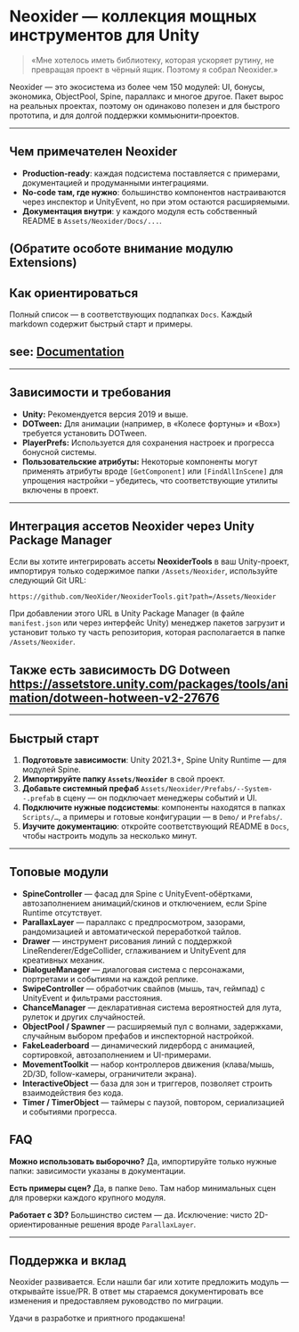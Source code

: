# Neoxider — коллекция мощных инструментов для Unity

> «Мне хотелось иметь библиотеку, которая ускоряет рутину, не превращая проект в чёрный ящик. Поэтому я собрал Neoxider.»

Neoxider — это экосистема из более чем 150 модулей: UI, бонусы, экономика, ObjectPool, Spine, параллакс и многое другое. Пакет вырос на реальных проектах, поэтому он одинаково полезен и для быстрого прототипа, и для долгой поддержки коммьюнити‑проектов.

---

## Чем примечателен Neoxider

- **Production-ready**: каждая подсистема поставляется с примерами, документацией и продуманными интеграциями.
- **No-code там, где нужно**: большинство компонентов настраиваются через инспектор и UnityEvent, но при этом остаются расширяемыми.
- **Документация внутри**: у каждого модуля есть собственный README в `Assets/Neoxider/Docs/...`.

(Обратите особоте внимание модулю Extensions)
---

## Как ориентироваться

Полный список — в соответствующих подпапках `Docs`. Каждый markdown содержит быстрый старт и примеры.

see: [Documentation](Assets/Neoxider/README.md)
---

---

## Зависимости и требования

- **Unity:** Рекомендуется версия 2019 и выше.
- **DOTween:** Для анимации (например, в «Колесе фортуны» и «Box») требуется установить DOTween.
- **PlayerPrefs:** Используется для сохранения настроек и прогресса бонусной системы.
- **Пользовательские атрибуты:** Некоторые компоненты могут применять атрибуты вроде `[GetComponent]` или `[FindAllInScene]` для упрощения настройки – убедитесь, что соответствующие утилиты включены в проект.

---

## Интеграция ассетов Neoxider через Unity Package Manager

Если вы хотите интегрировать ассеты **NeoxiderTools** в ваш Unity-проект, импортируя только содержимое папки `/Assets/Neoxider`, используйте следующий Git URL:

```
https://github.com/NeoXider/NeoxiderTools.git?path=/Assets/Neoxider
```

При добавлении этого URL в Unity Package Manager (в файле `manifest.json` или через интерфейс Unity) менеджер пакетов загрузит и установит только ту часть репозитория, которая располагается в папке `/Assets/Neoxider`.

Также есть зависимость DG Dotween https://assetstore.unity.com/packages/tools/animation/dotween-hotween-v2-27676
---

---

## Быстрый старт

1. **Подготовьте зависимости**: Unity 2021.3+, Spine Unity Runtime — для модулей Spine.
2. **Импортируйте папку `Assets/Neoxider`** в свой проект.
3. **Добавьте системный префаб** `Assets/Neoxider/Prefabs/--System--.prefab` в сцену — он подключает менеджеры событий и UI.
4. **Подключите нужные подсистемы**: компоненты находятся в папках `Scripts/…`, а примеры и готовые конфигурации — в `Demo/` и `Prefabs/`.
5. **Изучите документацию**: откройте соответствующий README в `Docs`, чтобы настроить модуль за несколько минут.

---

## Топовые модули

- **SpineController** — фасад для Spine с UnityEvent-обёртками, автозаполнением анимаций/скинов и отключением, если Spine Runtime отсутствует.
- **ParallaxLayer** — параллакс с предпросмотром, зазорами, рандомизацией и автоматической переработкой тайлов.
- **Drawer** — инструмент рисования линий с поддержкой LineRenderer/EdgeCollider, сглаживанием и UnityEvent для креативных механик.
- **DialogueManager** — диалоговая система с персонажами, портретами и событиями на каждой реплике.
- **SwipeController** — обработчик свайпов (мышь, тач, геймпад) с UnityEvent и фильтрами расстояния.
- **ChanceManager** — декларативная система вероятностей для лута, рулеток и других случайностей.
- **ObjectPool / Spawner** — расширяемый пул с волнами, задержками, случайным выбором префабов и инспекторной настройкой.
- **FakeLeaderboard** — динамический лидерборд с анимацией, сортировкой, автозаполнением и UI-примерами.
- **MovementToolkit** — набор контроллеров движения (клава/мышь, 2D/3D, follow-камеры, ограничители экрана).
- **InteractiveObject** — база для зон и триггеров, позволяет строить взаимодействия без кода.
- **Timer / TimerObject** — таймеры с паузой, повтором, сериализацией и событиями прогресса.

## FAQ

**Можно использовать выборочно?** Да, импортируйте только нужные папки: зависимости указаны в документации.

**Есть примеры сцен?** Да, в папке `Demo`. Там набор минимальных сцен для проверки каждого крупного модуля.

**Работает с 3D?** Большинство систем — да. Исключение: чисто 2D-ориентированные решения вроде `ParallaxLayer`.

---

## Поддержка и вклад

Neoxider развивается. Если нашли баг или хотите предложить модуль — открывайте issue/PR. В ответ мы стараемся документировать все изменения и предоставляем руководство по миграции.

Удачи в разработке и приятного продакшена!
